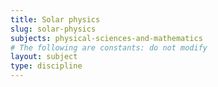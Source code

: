 ```yaml
---
title: Solar physics
slug: solar-physics
subjects: physical-sciences-and-mathematics
# The following are constants: do not modify
layout: subject
type: discipline
---
```

